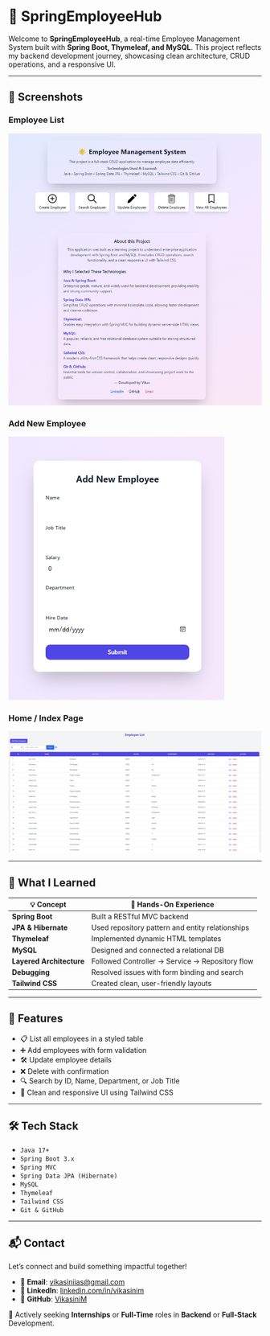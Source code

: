 # 🌱 SpringEmployeeHub

Welcome to **SpringEmployeeHub**, a real-time Employee Management System built with **Spring Boot, Thymeleaf, and MySQL**. This project reflects my backend development journey, showcasing clean architecture, CRUD operations, and a responsive UI.

---

## 📸 Screenshots

### Employee List
![Employee List](./imagesemployee-list.png.png)

### Add New Employee
![Add New Employee](./imagesadd-new-employee.png.png)

### Home / Index Page
![Index Page](./imagesindex.png.png)


---

## 🧠 What I Learned

| 💡 Concept               | 💪 Hands-On Experience                           |
|--------------------------|--------------------------------------------------|
| **Spring Boot**          | Built a RESTful MVC backend                     |
| **JPA & Hibernate**      | Used repository pattern and entity relationships |
| **Thymeleaf**            | Implemented dynamic HTML templates               |
| **MySQL**                | Designed and connected a relational DB           |
| **Layered Architecture** | Followed Controller → Service → Repository flow   |
| **Debugging**            | Resolved issues with form binding and search     |
| **Tailwind CSS**         | Created clean, user-friendly layouts             |

---

## 🔧 Features

- 📋 List all employees in a styled table  
- ➕ Add employees with form validation  
- 🛠️ Update employee details  
- ❌ Delete with confirmation  
- 🔍 Search by ID, Name, Department, or Job Title  
- 🎨 Clean and responsive UI using Tailwind CSS

---

## 🛠️ Tech Stack

- `Java 17+`  
- `Spring Boot 3.x`  
- `Spring MVC`  
- `Spring Data JPA (Hibernate)`  
- `MySQL`  
- `Thymeleaf`  
- `Tailwind CSS`  
- `Git & GitHub`

---

## 📬 Contact

Let’s connect and build something impactful together!

- 📧 **Email**: [vikasiniias@gmail.com](mailto:vikasiniias@gmail.com)  
- 🔗 **LinkedIn**: [linkedin.com/in/vikasinim](https://www.linkedin.com/in/vikasinim)  
- 🐙 **GitHub**: [VikasiniM](https://github.com/VikasiniM)

🚀 Actively seeking **Internships** or **Full-Time** roles in **Backend** or **Full-Stack** Development.
